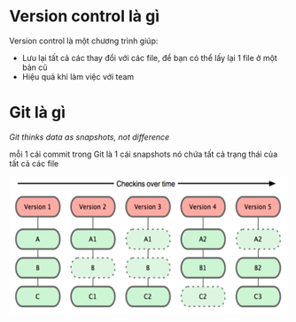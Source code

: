# Version control là gì

Version control là một chương trình giúp:

* Lưu lại tất cả các thay đổi với các file, để bạn có thể lấy lại 1 file ở một bản cũ
* Hiệu quả khi làm việc với team

# Git là gì

*Git thinks data as snapshots, not difference*

mỗi 1 cái commit trong Git
là 1 cái snapshots
nó chứa tất cả trạng thái của tất cả các file

<img src="./../../../assets/img/git/snapshot_of_file.png" alt="Git: Snapshot of files" style="width:566px;height:251px"/>


